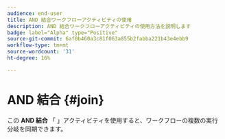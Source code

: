 ```yaml
---
audience: end-user
title: AND 結合ワークフローアクティビティの使用
description: AND 結合ワークフローアクティビティの使用方法を説明します
badge: label="Alpha" type="Positive"
source-git-commit: 6af0b460a3c81f063a855b2fabba221b43e4ebb9
workflow-type: tm+mt
source-wordcount: '31'
ht-degree: 16%

---
```



# AND 結合 {#join}

この **AND 結合** 「 」アクティビティを使用すると、ワークフローの複数の実行分岐を同期できます。

